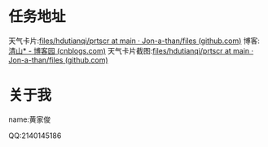 # 任务地址

天气卡片:[files/hdutianqi/prtscr at main · Jon-a-than/files (github.com)](https://github.com/Jon-a-than/files/tree/main/hdutianqi/prtscr)
博客:[清山* - 博客园 (cnblogs.com)](https://www.cnblogs.com/hdu-Jonathan/)
天气卡片截图:[files/hdutianqi/prtscr at main · Jon-a-than/files (github.com)](https://github.com/Jon-a-than/files/tree/main/hdutianqi/prtscr)

# 关于我

name:黄家俊

QQ:2140145186

